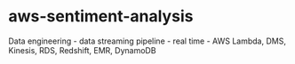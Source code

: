 # aws-sentiment-analysis
Data engineering - data streaming pipeline - real time - AWS Lambda, DMS, Kinesis, RDS, Redshift, EMR, DynamoDB
